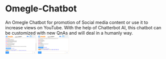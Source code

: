 # Omegle-Chatbot
An Omegle Chatbot for promotion of Social media content or use it to increase views on YouTube. With the help of Chatterbot AI, this chatbot can be customized with new QnAs and will deal in a humanly way. 
<img src="omg/saved2.png" width="100"/> <img src="omg/saved4.png" width="100"/>

